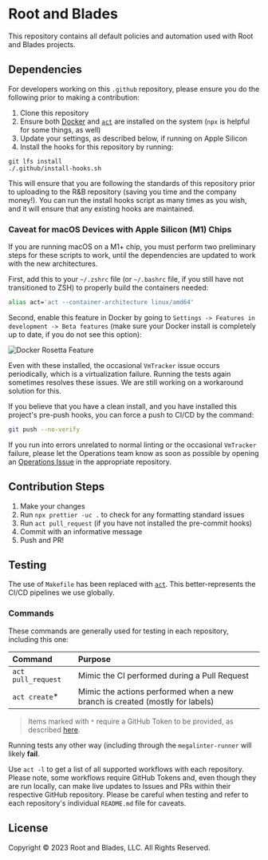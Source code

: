 # Root and Blades

This repository contains all default policies and automation used with Root and Blades projects.

## Dependencies

For developers working on this `.github` repository, please ensure you do the following prior to making a contribution:

1. Clone this repository
2. Ensure both [Docker][docker] and [`act`][act] are installed on the system (`npx` is helpful for some things, as well)
3. Update your settings, as described below, if running on Apple Silicon
4. Install the hooks for this repository by running:

```shell
git lfs install
./.github/install-hooks.sh
```

This will ensure that you are following the standards of this repository prior to uploading to the R&B repository
(saving you time and the company money!). You can run the install hooks script as many times as you wish, and it will
ensure that any existing hooks are maintained.

### Caveat for macOS Devices with Apple Silicon (M1) Chips

If you are running macOS on a M1+ chip, you must perform two preliminary steps for these scripts to work, until the
dependencies are updated to work with the new architectures.

First, add this to your `~/.zshrc` file (or `~/.bashrc` file, if you still have not transitioned to ZSH) to properly
build the containers needed:

```zsh
alias act='act --container-architecture linux/amd64'
```

Second, enable this feature in Docker by going to `Settings -> Features in development -> Beta features` (make sure your
Docker install is completely up to date, if you do not see this option):

![Docker Rosetta Feature][docker-rosetta]

Even with these installed, the occasional `VmTracker` issue occurs periodically, which is a virtualization failure.
Running the tests again sometimes resolves these issues. We are still working on a workaround solution for this.

If you believe that you have a clean install, and you have installed this project's pre-push hooks, you can force a push
to CI/CD by the command:

```bash
git push --no-verify
```

If you run into errors unrelated to normal linting or the occasional `VmTracker` failure, please let the Operations team
know as soon as possible by opening an [Operations Issue][ops-issue] in the appropriate repository.

## Contribution Steps

1. Make your changes
2. Run `npx prettier -uc .` to check for any formatting standard issues
3. Run `act pull_request` (if you have not installed the pre-commit hooks)
4. Commit with an informative message
5. Push and PR!

## Testing

The use of `Makefile` has been replaced with [`act`][act]. This better-represents the CI/CD pipelines we use globally.

### Commands

These commands are generally used for testing in each repository, including this one:

| Command            | Purpose                                                                      |
| :----------------- | :--------------------------------------------------------------------------- |
| `act pull_request` | Mimic the CI performed during a Pull Request                                 |
| `act create`\*     | Mimic the actions performed when a new branch is created (mostly for labels) |

> Items marked with `*` require a GitHub Token to be provided, as described [here][act-token].

Running tests any other way (including through the `megalinter-runner` will likely **fail**.

Use `act -l` to get a list of all supported workflows with each repository. Please note, some workflows require GitHub
Tokens and, even though they are run locally, can make live updates to Issues and PRs within their respective GitHub
repository. Please be careful when testing and refer to each repository's individual `README.md` file for caveats.

## License

Copyright &copy; 2023 Root and Blades, LLC. All Rights Reserved.

<!-- Link Repository -->

[act]: https://github.com/nektos/act
[act-token]: https://github.com/nektos/act#github_token
[docker]: https://docker.com
[docker-rosetta]: img/macos-m1-docker-settings.png
[ops-issue]: https://github.com/root-and-blades/.github/issues/new/choose
